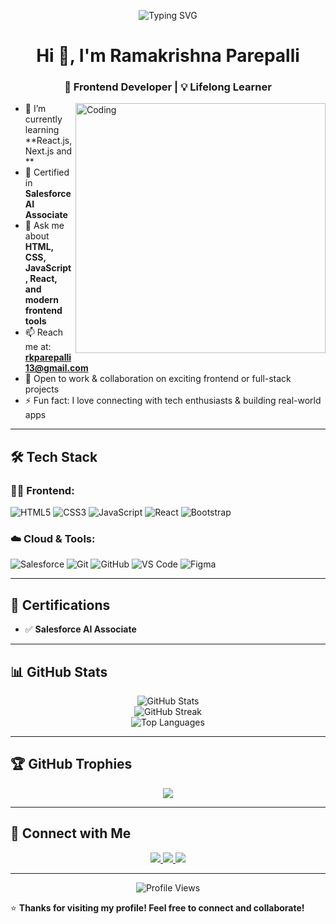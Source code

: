 <!-- Typing SVG -->
<p align="center">
  <img src="https://readme-typing-svg.herokuapp.com?font=Fira+Code&size=22&pause=1000&color=FFFFFF&center=true&vCenter=true&width=600&lines=🚀+Aspiring+Full+Stack+Developer;🧠+Passionate+about+Tech+and+Innovation;👨‍💻+Building+Projects+that+Solve+Real+Problems;💡+Creative+Thinker+%7C+Problem+Solver;🌐+Exploring+the+World+of+Web+and+AI&background=0000FF00" alt="Typing SVG" />
</p>

<h1 align="center">Hi 👋, I'm Ramakrishna Parepalli</h1>
<h3 align="center">🚀 Frontend Developer | 💡 Lifelong Learner</h3>

<img align="right" alt="Coding" width="400" src="https://cdn.dribbble.com/users/1162077/screenshots/3848914/programmer.gif" />

- 🌱 I’m currently learning **React.js, Next.js and **
- 🎯 Certified in **Salesforce AI Associate**
- 💬 Ask me about **HTML, CSS, JavaScript, React, and modern frontend tools**
- 📫 Reach me at: **rkparepalli13@gmail.com**
- 💼 Open to work & collaboration on exciting frontend or full-stack projects
- ⚡ Fun fact: I love connecting with tech enthusiasts & building real-world apps

---

## 🛠️ Tech Stack

### 👨‍💻 Frontend:
![HTML5](https://img.shields.io/badge/-HTML5-E34F26?style=flat-square&logo=html5&logoColor=white)
![CSS3](https://img.shields.io/badge/-CSS3-1572B6?style=flat-square&logo=css3)
![JavaScript](https://img.shields.io/badge/-JavaScript-F7DF1E?style=flat-square&logo=javascript&logoColor=black)
![React](https://img.shields.io/badge/-React-20232A?style=flat-square&logo=react)
![Bootstrap](https://img.shields.io/badge/-Bootstrap-563D7C?style=flat-square&logo=bootstrap)


### ☁️ Cloud & Tools:
![Salesforce](https://img.shields.io/badge/-Salesforce-00A1E0?style=flat-square&logo=salesforce)
![Git](https://img.shields.io/badge/-Git-F05032?style=flat-square&logo=git)
![GitHub](https://img.shields.io/badge/-GitHub-181717?style=flat-square&logo=github)
![VS Code](https://img.shields.io/badge/-VSCode-007ACC?style=flat-square&logo=visual-studio-code)
![Figma](https://img.shields.io/badge/-Figma-F24E1E?style=flat-square&logo=figma&logoColor=white)

---

## 📜 Certifications

- ✅ **Salesforce AI Associate**


---

## 📊 GitHub Stats

<p align="center">
  <img src="https://github-readme-stats.vercel.app/api?username=Ramakishna512&show_icons=true&theme=radical" alt="GitHub Stats" />
  <br/>
  <img src="https://github-readme-streak-stats.herokuapp.com/?user=Ramakishna512&theme=radical" alt="GitHub Streak" />
  <br/>
  <img src="https://github-readme-stats.vercel.app/api/top-langs/?username=Ramakishna512&layout=compact&theme=radical" alt="Top Languages" />
</p>

---

## 🏆 GitHub Trophies

<p align="center">
  <img src="https://github-profile-trophy.vercel.app/?username=Ramakishna512&theme=radical&margin-w=15&margin-h=15" />
</p>

---

## 🔗 Connect with Me

<p align="center">
  <a href="https://www.linkedin.com/in/ramakrishna-parepalli-69946a294/">
    <img src="https://img.shields.io/badge/-LinkedIn-blue?style=for-the-badge&logo=linkedin&logoColor=white" />
  </a>
  <a href="mailto:rkparepalli13@gmail.com">
    <img src="https://img.shields.io/badge/-Gmail-D14836?style=for-the-badge&logo=gmail&logoColor=white" />
  </a>
  <a href="https://github.com/Ramakishna512">
    <img src="https://img.shields.io/badge/-GitHub-181717?style=for-the-badge&logo=github&logoColor=white" />
  </a>
</p>

---

<p align="center">
  <img src="https://komarev.com/ghpvc/?username=Ramakishna512&style=flat-square&color=blue" alt="Profile Views" />
</p>

⭐ **Thanks for visiting my profile! Feel free to connect and collaborate!**
